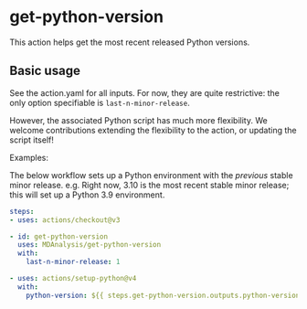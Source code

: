 # get-python-version

This action helps get the most recent released Python versions.

## Basic usage

See the action.yaml for all inputs.
For now, they are quite restrictive:
the only option specifiable is ``last-n-minor-release``.

However, the associated Python script has much more flexibility.
We welcome contributions extending the flexibility to the action,
or updating the script itself!

Examples:

The below workflow sets up a Python environment
with the *previous* stable minor release.
e.g. Right now, 3.10 is the most recent stable minor release;
this will set up a Python 3.9 environment.
```yaml
steps:
- uses: actions/checkout@v3

- id: get-python-version
  uses: MDAnalysis/get-python-version
  with:
    last-n-minor-release: 1

- uses: actions/setup-python@v4
  with:
    python-version: ${{ steps.get-python-version.outputs.python-version }}
```
